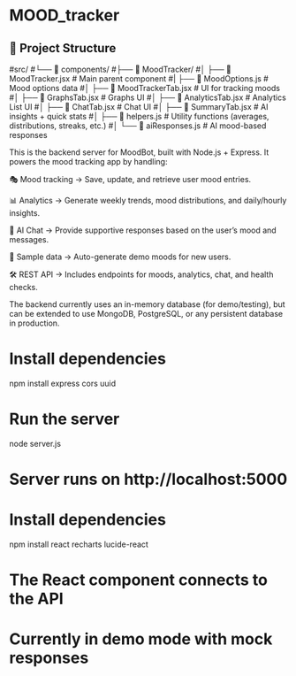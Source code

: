 # MOOD_tracker
## 📂 Project Structure


#src/
#└── 📁 components/
#├── 📁 MoodTracker/
#│ ├── 📄 MoodTracker.jsx # Main parent component
#| ├── 📄 MoodOptions.js # Mood options data
#│ ├── 📄 MoodTrackerTab.jsx # UI for tracking moods
#│ ├── 📄 GraphsTab.jsx # Graphs UI
#│ ├── 📄 AnalyticsTab.jsx # Analytics List UI
#│ ├── 📄 ChatTab.jsx # Chat UI
#│ ├── 📄 SummaryTab.jsx # AI insights + quick stats
#│ ├── 📄 helpers.js # Utility functions (averages, distributions, streaks, etc.)
#│ └── 📄 aiResponses.js # AI mood-based responses

This is the backend server for MoodBot, built with Node.js + Express. It powers the mood tracking app by handling:

🎭 Mood tracking → Save, update, and retrieve user mood entries.

📊 Analytics → Generate weekly trends, mood distributions, and daily/hourly insights.

💬 AI Chat → Provide supportive responses based on the user’s mood and messages.

🧪 Sample data → Auto-generate demo moods for new users.

🛠 REST API → Includes endpoints for moods, analytics, chat, and health checks.

The backend currently uses an in-memory database (for demo/testing), but can be extended to use MongoDB, PostgreSQL, or any persistent database in production.

# Install dependencies
npm install express cors uuid

# Run the server
node server.js
# Server runs on http://localhost:5000

# Install dependencies  
npm install react recharts lucide-react

# The React component connects to the API
# Currently in demo mode with mock responses
